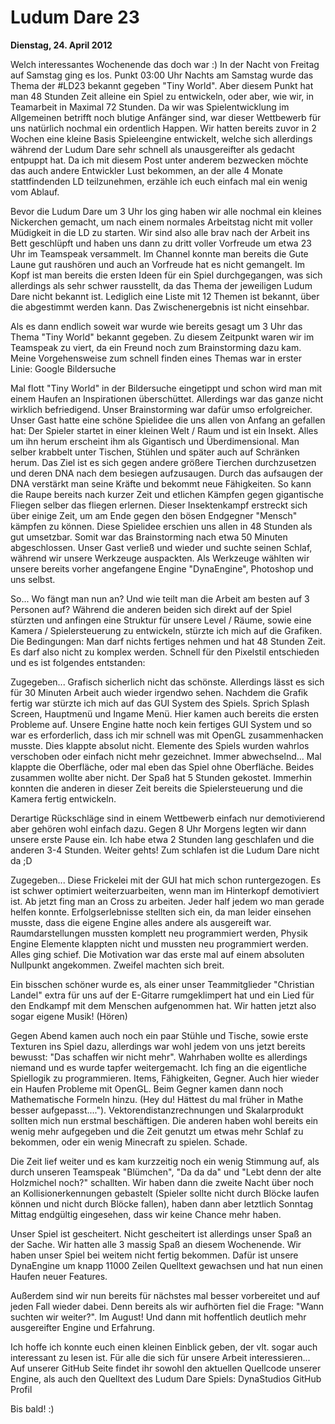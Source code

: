 # Ludum Dare 23 #
**Dienstag, 24. April 2012**  

Welch interessantes Wochenende das doch war :) In der Nacht von Freitag auf Samstag ging es los. Punkt 03:00 Uhr Nachts am Samstag wurde das Thema der #LD23 bekannt gegeben "Tiny World". Aber diesem Punkt hat man 48 Stunden Zeit alleine ein Spiel zu entwickeln, oder aber, wie wir, in Teamarbeit in Maximal 72 Stunden.
Da wir was Spielentwicklung im Allgemeinen betrifft noch blutige Anfänger sind, war dieser Wettbewerb für uns natürlich nochmal ein ordentlich Happen. Wir hatten bereits zuvor in 2 Wochen eine kleine Basis Spieleengine entwickelt, welche sich allerdings während der Ludum Dare sehr schnell als unausgereifter als gedacht entpuppt hat. Da ich mit diesem Post unter anderem bezwecken möchte das auch andere Entwickler Lust bekommen, an der alle 4 Monate stattfindenden LD teilzunehmen, erzähle ich euch einfach mal ein wenig vom Ablauf.

Bevor die Ludum Dare um 3 Uhr los ging haben wir alle nochmal ein kleines Nickerchen gemacht, um nach einem normales Arbeitstag nicht mit voller Müdigkeit in die LD zu starten. Wir sind also alle brav nach der Arbeit ins Bett geschlüpft und haben uns dann zu dritt voller Vorfreude um etwa 23 Uhr im Teamspeak versammelt. Im Channel konnte man bereits die Gute Laune gut raushören und auch an Vorfreude hat es nicht gemangelt. Im Kopf ist man bereits die ersten Ideen für ein Spiel durchgegangen, was sich allerdings als sehr schwer rausstellt, da das Thema der jeweiligen Ludum Dare nicht bekannt ist. Lediglich eine Liste mit 12 Themen ist bekannt, über die abgestimmt werden kann. Das Zwischenergebnis ist nicht einsehbar.

Als es dann endlich soweit war wurde wie bereits gesagt um 3 Uhr das Thema "Tiny World" bekannt gegeben. Zu diesem Zeitpunkt waren wir im Teamspeak zu viert, da ein Freund noch zum Brainstorming dazu kam. Meine Vorgehensweise zum schnell finden eines Themas war in erster Linie: Google Bildersuche

Mal flott "Tiny World" in der Bildersuche eingetippt und schon wird man mit einem Haufen an Inspirationen überschüttet. Allerdings war das ganze nicht wirklich befriedigend. Unser Brainstorming war dafür umso erfolgreicher. Unser Gast hatte eine schöne Spielidee die uns allen von Anfang an gefallen hat:
Der Spieler startet in einer kleinen Welt / Raum und ist ein Insekt. Alles um ihn herum erscheint ihm als Gigantisch und Überdimensional. Man selber krabbelt unter Tischen, Stühlen und später auch auf Schränken herum. Das Ziel ist es sich gegen andere größere Tierchen durchzusetzen und deren DNA nach dem besiegen aufzusaugen. Durch das aufsaugen der DNA verstärkt man seine Kräfte und bekommt neue Fähigkeiten. So kann die Raupe bereits nach kurzer Zeit und etlichen Kämpfen gegen gigantische Fliegen selber das fliegen erlernen. Dieser Insektenkampf erstreckt sich über einige Zeit, um am Ende gegen den bösen Endgegner "Mensch" kämpfen zu können.
Diese Spielidee erschien uns allen in 48 Stunden als gut umsetzbar. Somit war das Brainstorming nach etwa 50 Minuten abgeschlossen. Unser Gast verließ und wieder und suchte seinen Schlaf, während wir unsere Werkzeuge auspackten. Als Werkzeuge wählten wir unsere bereits vorher angefangene Engine "DynaEngine", Photoshop und uns selbst.


So... Wo fängt man nun an? Und wie teilt man die Arbeit am besten auf 3 Personen auf? Während die anderen beiden sich direkt auf der Spiel stürzten und anfingen eine Struktur für unsere Level / Räume, sowie eine Kamera / Spielersteuerung zu entwickeln, stürzte ich mich auf die Grafiken. Die Bedingungen: Man darf nichts fertiges nehmen und hat 48 Stunden Zeit. Es darf also nicht zu komplex werden. Schnell für den Pixelstil entschieden und es ist folgendes entstanden:



Zugegeben... Grafisch sicherlich nicht das schönste. Allerdings lässt es sich für 30 Minuten Arbeit auch wieder irgendwo sehen. Nachdem die Grafik fertig war stürzte ich mich auf das GUI System des Spiels. Sprich Splash Screen, Hauptmenü und Ingame Menü. Hier kamen auch bereits die ersten Probleme auf. Unsere Engine hatte noch kein fertiges GUI System und so war es erforderlich, dass ich mir schnell was mit OpenGL zusammenhacken musste. Dies klappte absolut nicht. Elemente des Spiels wurden wahrlos verschoben oder einfach nicht mehr gezeichnet. Immer abwechselnd... Mal klappte die Oberfläche, oder mal eben das Spiel ohne Oberfläche. Beides zusammen wollte aber nicht. Der Spaß hat 5 Stunden gekostet. Immerhin konnten die anderen in dieser Zeit bereits die Spielersteuerung und die Kamera fertig entwickeln.

Derartige Rückschläge sind in einem Wettbewerb einfach nur demotivierend aber gehören wohl einfach dazu. Gegen 8 Uhr Morgens legten wir dann unsere erste Pause ein. Ich habe etwa 2 Stunden lang geschlafen und die anderen 3-4 Stunden. Weiter gehts! Zum schlafen ist die Ludum Dare nicht da ;D

Zugegeben... Diese Frickelei mit der GUI hat mich schon runtergezogen. Es ist schwer optimiert weiterzuarbeiten, wenn man im Hinterkopf demotiviert ist. Ab jetzt fing man an Cross zu arbeiten. Jeder half jedem wo man gerade helfen konnte. Erfolgserlebnisse stellten sich ein, da man leider einsehen musste, dass die eigene Engine alles andere als ausgereift war. Raumdarstellungen mussten komplett neu programmiert werden, Physik Engine Elemente klappten nicht und mussten neu programmiert werden. Alles ging schief. Die Motivation war das erste mal auf einem absoluten Nullpunkt angekommen. Zweifel machten sich breit.

Ein bisschen schöner wurde es, als einer unser Teammitglieder "Christian Landel" extra für uns auf der E-Gitarre rumgeklimpert hat und ein Lied für den Endkampf mit dem Menschen aufgenommen hat. Wir hatten jetzt also sogar eigene Musik! (Hören)


Gegen Abend kamen auch noch ein paar Stühle und Tische, sowie erste Texturen ins Spiel dazu, allerdings war wohl jedem von uns jetzt bereits bewusst: "Das schaffen wir nicht mehr". Wahrhaben wollte es allerdings niemand und es wurde tapfer weitergemacht. Ich fing an die eigentliche Spiellogik zu programmieren. Items, Fähigkeiten, Gegner. Auch hier wieder ein Haufen Probleme mit OpenGL. Beim Gegner kamen dann noch Mathematische Formeln hinzu. (Hey du! Hättest du mal früher in Mathe besser aufgepasst...."). Vektorendistanzrechnungen und Skalarprodukt sollten mich nun erstmal beschäftigen. Die anderen haben wohl bereits ein wenig mehr aufgegeben und die Zeit genutzt um etwas mehr Schlaf zu bekommen, oder ein wenig Minecraft zu spielen. Schade.

Die Zeit lief weiter und es kam kurzzeitig noch ein wenig Stimmung auf, als durch unseren Teamspeak "Blümchen", "Da da da" und "Lebt denn der alte Holzmichel noch?" schallten. Wir haben dann die zweite Nacht über noch an Kollisionerkennungen gebastelt (Spieler sollte nicht durch Blöcke laufen können und nicht durch Blöcke fallen), haben dann aber letztlich Sonntag Mittag endgültig eingesehen, dass wir keine Chance mehr haben.

Unser Spiel ist gescheitert. Nicht gescheitert ist allerdings unser Spaß an der Sache. Wir hatten alle 3 massig Spaß an diesem Wochenende. Wir haben unser Spiel bei weitem nicht fertig bekommen. Dafür ist unsere DynaEngine um knapp 11000 Zeilen Quelltext gewachsen und hat nun einen Haufen neuer Features.

Außerdem sind wir nun bereits für nächstes mal besser vorbereitet und auf jeden Fall wieder dabei. Denn bereits als wir aufhörten fiel die Frage: "Wann suchten wir weiter?". Im August! Und dann mit hoffentlich deutlich mehr ausgereifter Engine und Erfahrung.

Ich hoffe ich konnte euch einen kleinen Einblick geben, der vlt. sogar auch interessant zu lesen ist. Für alle die sich für unsere Arbeit interessieren... Auf unserer GitHub Seite findet ihr sowohl den aktuellen Quellcode unserer Engine, als auch den Quelltext des Ludum Dare Spiels: DynaStudios GitHub Profil

Bis bald! :)